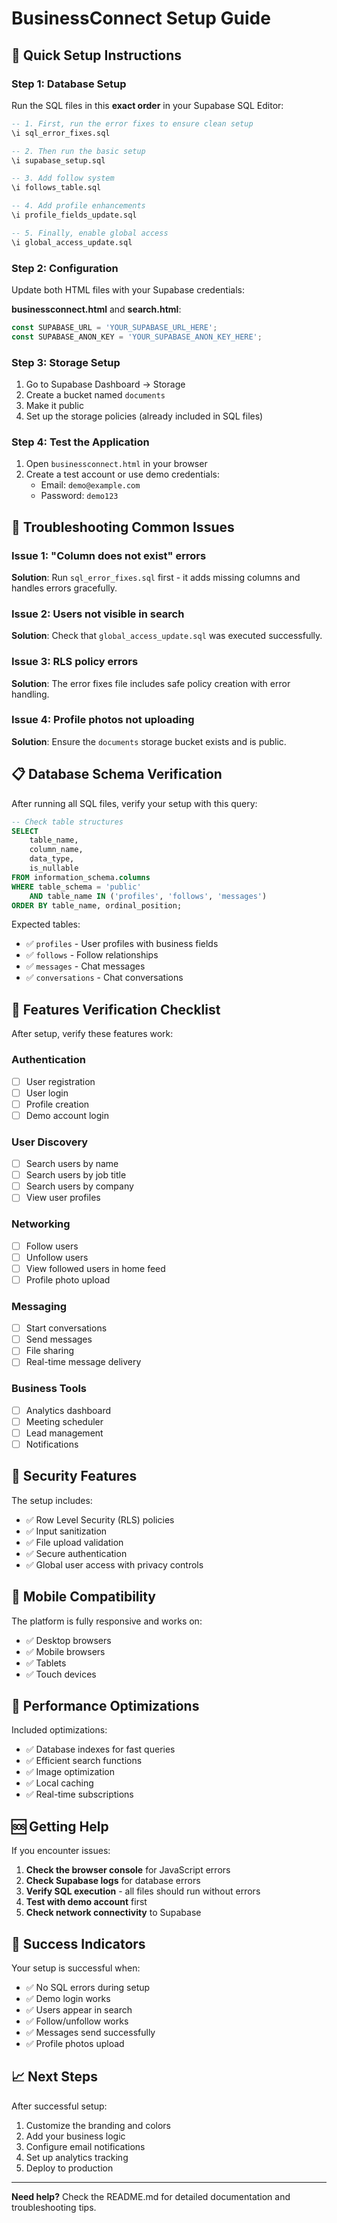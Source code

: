 # BusinessConnect Setup Guide

## 🚀 Quick Setup Instructions

### Step 1: Database Setup
Run the SQL files in this **exact order** in your Supabase SQL Editor:

```sql
-- 1. First, run the error fixes to ensure clean setup
\i sql_error_fixes.sql

-- 2. Then run the basic setup
\i supabase_setup.sql

-- 3. Add follow system
\i follows_table.sql

-- 4. Add profile enhancements
\i profile_fields_update.sql

-- 5. Finally, enable global access
\i global_access_update.sql
```

### Step 2: Configuration
Update both HTML files with your Supabase credentials:

**businessconnect.html** and **search.html**:
```javascript
const SUPABASE_URL = 'YOUR_SUPABASE_URL_HERE';
const SUPABASE_ANON_KEY = 'YOUR_SUPABASE_ANON_KEY_HERE';
```

### Step 3: Storage Setup
1. Go to Supabase Dashboard → Storage
2. Create a bucket named `documents`
3. Make it public
4. Set up the storage policies (already included in SQL files)

### Step 4: Test the Application
1. Open `businessconnect.html` in your browser
2. Create a test account or use demo credentials:
   - Email: `demo@example.com`
   - Password: `demo123`

## 🔧 Troubleshooting Common Issues

### Issue 1: "Column does not exist" errors
**Solution**: Run `sql_error_fixes.sql` first - it adds missing columns and handles errors gracefully.

### Issue 2: Users not visible in search
**Solution**: Check that `global_access_update.sql` was executed successfully.

### Issue 3: RLS policy errors
**Solution**: The error fixes file includes safe policy creation with error handling.

### Issue 4: Profile photos not uploading
**Solution**: Ensure the `documents` storage bucket exists and is public.

## 📋 Database Schema Verification

After running all SQL files, verify your setup with this query:

```sql
-- Check table structures
SELECT 
    table_name,
    column_name,
    data_type,
    is_nullable
FROM information_schema.columns 
WHERE table_schema = 'public' 
    AND table_name IN ('profiles', 'follows', 'messages')
ORDER BY table_name, ordinal_position;
```

Expected tables:
- ✅ `profiles` - User profiles with business fields
- ✅ `follows` - Follow relationships
- ✅ `messages` - Chat messages
- ✅ `conversations` - Chat conversations

## 🎯 Features Verification Checklist

After setup, verify these features work:

### Authentication
- [ ] User registration
- [ ] User login
- [ ] Profile creation
- [ ] Demo account login

### User Discovery
- [ ] Search users by name
- [ ] Search users by job title
- [ ] Search users by company
- [ ] View user profiles

### Networking
- [ ] Follow users
- [ ] Unfollow users
- [ ] View followed users in home feed
- [ ] Profile photo upload

### Messaging
- [ ] Start conversations
- [ ] Send messages
- [ ] File sharing
- [ ] Real-time message delivery

### Business Tools
- [ ] Analytics dashboard
- [ ] Meeting scheduler
- [ ] Lead management
- [ ] Notifications

## 🔐 Security Features

The setup includes:
- ✅ Row Level Security (RLS) policies
- ✅ Input sanitization
- ✅ File upload validation
- ✅ Secure authentication
- ✅ Global user access with privacy controls

## 📱 Mobile Compatibility

The platform is fully responsive and works on:
- ✅ Desktop browsers
- ✅ Mobile browsers
- ✅ Tablets
- ✅ Touch devices

## 🚀 Performance Optimizations

Included optimizations:
- ✅ Database indexes for fast queries
- ✅ Efficient search functions
- ✅ Image optimization
- ✅ Local caching
- ✅ Real-time subscriptions

## 🆘 Getting Help

If you encounter issues:

1. **Check the browser console** for JavaScript errors
2. **Check Supabase logs** for database errors
3. **Verify SQL execution** - all files should run without errors
4. **Test with demo account** first
5. **Check network connectivity** to Supabase

## 🎉 Success Indicators

Your setup is successful when:
- ✅ No SQL errors during setup
- ✅ Demo login works
- ✅ Users appear in search
- ✅ Follow/unfollow works
- ✅ Messages send successfully
- ✅ Profile photos upload

## 📈 Next Steps

After successful setup:
1. Customize the branding and colors
2. Add your business logic
3. Configure email notifications
4. Set up analytics tracking
5. Deploy to production

---

**Need help?** Check the README.md for detailed documentation and troubleshooting tips.